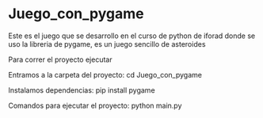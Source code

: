 # Juego_con_pygame
Este es el juego que se desarrollo en el curso de python de iforad donde se uso la libreria de pygame, es un juego sencillo de asteroides


Para correr el proyecto ejecutar


Entramos a la carpeta del proyecto:
cd Juego_con_pygame 

Instalamos dependencias:
pip install pygame


Comandos para ejecutar el proyecto:
python main.py

